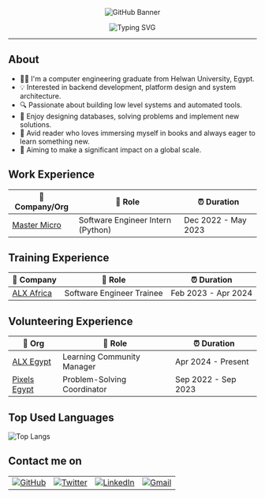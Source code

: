 <!-- ----------- HEAD SECTION ------------ -->

<p align="center">
    <img src="https://user-images.githubusercontent.com/74038190/212750155-3ceddfbd-19d3-40a3-87af-8d329c8323c4.gif" alt="GitHub Banner" />
</p>

<p align="center">
    <img src="https://readme-typing-svg.herokuapp.com?font=Fira+Code&size=25&pause=1000&center=true&vCenter=true&random=false&width=455&height=65&lines=Hey+There+%F0%9F%91%8B%2C+I'm+Yousef+Ahmed;A+Software+Engineer+%F0%9F%92%BB" alt="Typing SVG" />
</p>

---
<!-- ----------- BODY SECTION ------------ -->

## About
- 👨‍🎓 I'm a computer engineering graduate from Helwan University, Egypt.
- 💡 Interested in backend development, platform design and system architecture.
- 🔍 Passionate about building low level systems and automated tools.
- 🙏 Enjoy designing databases, solving problems and implement new solutions.
- 🚀 Avid reader who loves immersing myself in books and always eager to learn something new.
- 🥇 Aiming to make a significant impact on a global scale.

## Work Experience

| 🏢 Company/Org                                | 💼 Role                           | ⏰ Duration          |
|-----------------------------------------------|-----------------------------------|---------------------|
| [Master Micro](https://adt.master-micro.com/) | Software Engineer Intern (Python) | Dec 2022 - May 2023 |

## Training Experience

| 🏢 Company                                     | 💼 Role                     | ⏰ Duration          |
|------------------------------------------------|-----------------------------|---------------------|
| [ALX Africa](https://www.alxafrica.com/egypt/) | Software Engineer Trainee   | Feb 2023 - Apr 2024 |

## Volunteering Experience

| 🏢 Org                                        | 💼 Role                     | ⏰ Duration          |
|-----------------------------------------------|-----------------------------|---------------------|
| [ALX Egypt](https://www.alxafrica.com/egypt/) | Learning Community Manager  | Apr 2024 - Present  |
| [Pixels Egypt](https://pixelseg.com/)         | Problem-Solving Coordinator | Sep 2022 - Sep 2023 |

## Top Used Languages

<p>
    <img src="https://github-readme-stats.vercel.app/api/top-langs/?username=youssef-ahmmed&layout=donut" alt="Top Langs">
</p>

## Contact me on

<div align="center">
    <table>
        <tr>
            <td><a href="https://github.com/youssef-ahmmed"><img src="https://img.shields.io/github/followers/sayannath.svg?label=GitHub&style=social" alt="GitHub"></a></td>
            <td><a href="https://x.com/jooahmmed"><img src="https://img.shields.io/twitter/follow/sayannath2350?label=Twitter&style=social" alt="Twitter"></a></td>
            <td><a href="https://www.linkedin.com/in/youssef-ahmmed29"><img src="https://img.shields.io/badge/LinkedIn--_.svg?style=social&logo=linkedin" alt="LinkedIn"></a></td>
            <td><a href="mailto:youssef.ahmmed29@gmail.com"><img src="https://img.shields.io/badge/Gmail--_.svg?style=social&logo=gmail" alt="Gmail"></a></td>
        </tr>
    </table>
</div>
